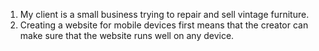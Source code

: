 1. My client is a small business trying to repair and sell vintage furniture.
2. Creating a website for mobile devices first means that the creator can make sure that the website runs well on any device.
